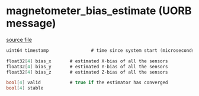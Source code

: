 # magnetometer_bias_estimate (UORB message)



[source file](https://github.com/PX4/PX4-Autopilot/blob/master/msg/magnetometer_bias_estimate.msg)

```c
uint64 timestamp                # time since system start (microseconds)

float32[4] bias_x		# estimated X-bias of all the sensors
float32[4] bias_y		# estimated Y-bias of all the sensors
float32[4] bias_z		# estimated Z-bias of all the sensors

bool[4] valid			# true if the estimator has converged
bool[4] stable

```
